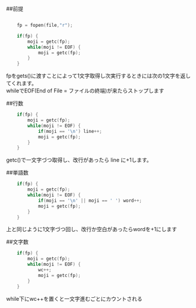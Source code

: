 ##前提

```c:main.c

	fp = fopen(file,"r");

	if(fp) {
		moji = getc(fp);
		while(moji != EOF) {
			moji = getc(fp);
		}
	}
```
fpをgets()に渡すことによって1文字取得し次実行するときには次の1文字を返してくれます。<br>
whileでEOF(End of File = ファイルの終端)が来たらストップします<br>



##行数

```c:line.c
	if(fp) {
		moji = getc(fp);
		while(moji != EOF) {
			if(moji == '\n') line++;
			moji = getc(fp);
		}
	}
```

getc()で一文字づつ取得し、改行があったら line に+1します。<br>

##単語数

```c:word.c
	if(fp) {
		moji = getc(fp);
		while(moji != EOF) {
			if(moji == '\n' || moji == ' ') word++;
			moji = getc(fp);
		}
	}
```

上と同じように1文字づつ回し、改行か空白があったらwordを+1にします

##文字数

```c:wc.c
	if(fp) {
		moji = getc(fp);
		while(moji != EOF) {
			wc++;
			moji = getc(fp);
		}
	}
```

while下にwc++を置くと一文字進むごとにカウントされる
